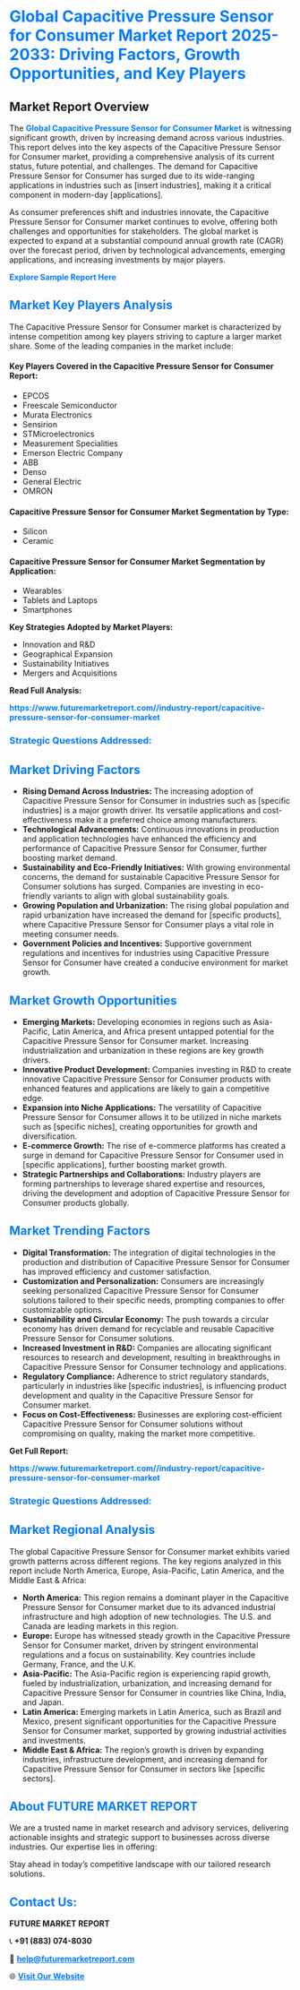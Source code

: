 <h1 style="color: #007BFF;">Global Capacitive Pressure Sensor for Consumer Market Report 2025-2033: Driving Factors, Growth Opportunities, and Key Players</h1>

<section id="overview">
<h2>Market Report Overview</h2>
<p>The <a href="https://www.futuremarketreport.com//industry-report/capacitive-pressure-sensor-for-consumer-market" style="color: #007BFF; text-decoration: none;"><strong>Global Capacitive Pressure Sensor for Consumer Market</strong></a> is witnessing significant growth, driven by increasing demand across various industries. This report delves into the key aspects of the Capacitive Pressure Sensor for Consumer market, providing a comprehensive analysis of its current status, future potential, and challenges. The demand for Capacitive Pressure Sensor for Consumer has surged due to its wide-ranging applications in industries such as [insert industries], making it a critical component in modern-day [applications].</p>
<p>As consumer preferences shift and industries innovate, the Capacitive Pressure Sensor for Consumer market continues to evolve, offering both challenges and opportunities for stakeholders. The global market is expected to expand at a substantial compound annual growth rate (CAGR) over the forecast period, driven by technological advancements, emerging applications, and increasing investments by major players.</p>
</section>

<section id="overview">
<p><a href="https://www.futuremarketreport.com//request-sample/reportId=64077" style="color: #007BFF; text-decoration: none;"><strong>Explore Sample Report Here</strong></a></p>
</section>

<section id="key-players">
<h2 style="color: #007BFF;">Market Key Players Analysis</h2>
<p>The Capacitive Pressure Sensor for Consumer market is characterized by intense competition among key players striving to capture a larger market share. Some of the leading companies in the market include:</p>
<h4>Key Players Covered in the Capacitive Pressure Sensor for Consumer Report:</h4>
<ul><li>EPCOS</li><li>Freescale Semiconductor</li><li>Murata Electronics</li><li>Sensirion</li><li>STMicroelectronics</li><li>Measurement Specialities</li><li>Emerson Electric Company</li><li>ABB</li><li>Denso</li><li>General Electric</li><li>OMRON</li></ul>
<h4>Capacitive Pressure Sensor for Consumer Market Segmentation by Type:</h4>
<ul><li>Silicon</li><li>Ceramic</li></ul>

<h4>Capacitive Pressure Sensor for Consumer Market Segmentation by Application:</h4>
<ul><li>Wearables</li><li>Tablets and Laptops</li><li>Smartphones</li></ul>
<p><strong>Key Strategies Adopted by Market Players:</strong></p>
<ul>
<li>Innovation and R&D</li>
<li>Geographical Expansion</li>
<li>Sustainability Initiatives</li>
<li>Mergers and Acquisitions</li>
</ul>
</section>

<section>
<p><strong>Read Full Analysis: </strong></p><a href="https://www.futuremarketreport.com//industry-report/capacitive-pressure-sensor-for-consumer-market" style="color: #007BFF; text-decoration: none;"><strong>https://www.futuremarketreport.com//industry-report/capacitive-pressure-sensor-for-consumer-market</strong></a>
<h3 style="color: #007BFF;">Strategic Questions Addressed:</h3>
</section>

<section id="driving-factors">
<h2 style="color: #007BFF;">Market Driving Factors</h2>
<ul>
<li><strong>Rising Demand Across Industries:</strong> The increasing adoption of Capacitive Pressure Sensor for Consumer in industries such as [specific industries] is a major growth driver. Its versatile applications and cost-effectiveness make it a preferred choice among manufacturers.</li>
<li><strong>Technological Advancements:</strong> Continuous innovations in production and application technologies have enhanced the efficiency and performance of Capacitive Pressure Sensor for Consumer, further boosting market demand.</li>
<li><strong>Sustainability and Eco-Friendly Initiatives:</strong> With growing environmental concerns, the demand for sustainable Capacitive Pressure Sensor for Consumer solutions has surged. Companies are investing in eco-friendly variants to align with global sustainability goals.</li>
<li><strong>Growing Population and Urbanization:</strong> The rising global population and rapid urbanization have increased the demand for [specific products], where Capacitive Pressure Sensor for Consumer plays a vital role in meeting consumer needs.</li>
<li><strong>Government Policies and Incentives:</strong> Supportive government regulations and incentives for industries using Capacitive Pressure Sensor for Consumer have created a conducive environment for market growth.</li>
</ul>
</section>

<section id="growth-opportunities">
<h2 style="color: #007BFF;">Market Growth Opportunities</h2>
<ul>
<li><strong>Emerging Markets:</strong> Developing economies in regions such as Asia-Pacific, Latin America, and Africa present untapped potential for the Capacitive Pressure Sensor for Consumer market. Increasing industrialization and urbanization in these regions are key growth drivers.</li>
<li><strong>Innovative Product Development:</strong> Companies investing in R&D to create innovative Capacitive Pressure Sensor for Consumer products with enhanced features and applications are likely to gain a competitive edge.</li>
<li><strong>Expansion into Niche Applications:</strong> The versatility of Capacitive Pressure Sensor for Consumer allows it to be utilized in niche markets such as [specific niches], creating opportunities for growth and diversification.</li>
<li><strong>E-commerce Growth:</strong> The rise of e-commerce platforms has created a surge in demand for Capacitive Pressure Sensor for Consumer used in [specific applications], further boosting market growth.</li>
<li><strong>Strategic Partnerships and Collaborations:</strong> Industry players are forming partnerships to leverage shared expertise and resources, driving the development and adoption of Capacitive Pressure Sensor for Consumer products globally.</li>
</ul>
</section>

<section id="trending-factors">
<h2 style="color: #007BFF;">Market Trending Factors</h2>
<ul>
<li><strong>Digital Transformation:</strong> The integration of digital technologies in the production and distribution of Capacitive Pressure Sensor for Consumer has improved efficiency and customer satisfaction.</li>
<li><strong>Customization and Personalization:</strong> Consumers are increasingly seeking personalized Capacitive Pressure Sensor for Consumer solutions tailored to their specific needs, prompting companies to offer customizable options.</li>
<li><strong>Sustainability and Circular Economy:</strong> The push towards a circular economy has driven demand for recyclable and reusable Capacitive Pressure Sensor for Consumer solutions.</li>
<li><strong>Increased Investment in R&D:</strong> Companies are allocating significant resources to research and development, resulting in breakthroughs in Capacitive Pressure Sensor for Consumer technology and applications.</li>
<li><strong>Regulatory Compliance:</strong> Adherence to strict regulatory standards, particularly in industries like [specific industries], is influencing product development and quality in the Capacitive Pressure Sensor for Consumer market.</li>
<li><strong>Focus on Cost-Effectiveness:</strong> Businesses are exploring cost-efficient Capacitive Pressure Sensor for Consumer solutions without compromising on quality, making the market more competitive.</li>
</ul>
</section>

<section>
<p><strong>Get Full Report: </strong></p><a href="https://www.futuremarketreport.com//industry-report/capacitive-pressure-sensor-for-consumer-market" style="color: #007BFF; text-decoration: none;"><strong>https://www.futuremarketreport.com//industry-report/capacitive-pressure-sensor-for-consumer-market</strong></a>
<h3 style="color: #007BFF;">Strategic Questions Addressed:</h3>
</section>


<section id="regional-analysis">
<h2 style="color: #007BFF;">Market Regional Analysis</h2>
<p>The global Capacitive Pressure Sensor for Consumer market exhibits varied growth patterns across different regions. The key regions analyzed in this report include North America, Europe, Asia-Pacific, Latin America, and the Middle East & Africa:</p>
<ul>
<li><strong>North America:</strong> This region remains a dominant player in the Capacitive Pressure Sensor for Consumer market due to its advanced industrial infrastructure and high adoption of new technologies. The U.S. and Canada are leading markets in this region.</li>
<li><strong>Europe:</strong> Europe has witnessed steady growth in the Capacitive Pressure Sensor for Consumer market, driven by stringent environmental regulations and a focus on sustainability. Key countries include Germany, France, and the U.K.</li>
<li><strong>Asia-Pacific:</strong> The Asia-Pacific region is experiencing rapid growth, fueled by industrialization, urbanization, and increasing demand for Capacitive Pressure Sensor for Consumer in countries like China, India, and Japan.</li>
<li><strong>Latin America:</strong> Emerging markets in Latin America, such as Brazil and Mexico, present significant opportunities for the Capacitive Pressure Sensor for Consumer market, supported by growing industrial activities and investments.</li>
<li><strong>Middle East & Africa:</strong> The region’s growth is driven by expanding industries, infrastructure development, and increasing demand for Capacitive Pressure Sensor for Consumer in sectors like [specific sectors].</li>
</ul>
</section>

<footer>
<h2 style="color: #007BFF;">About FUTURE MARKET REPORT</h2>
<p>We are a trusted name in market research and advisory services, delivering actionable insights and strategic support to businesses across diverse industries. Our expertise lies in offering:</p>

<p>Stay ahead in today’s competitive landscape with our tailored research solutions.</p>

<h2 style="color: #007BFF;">Contact Us:</h2>
<p><strong>FUTURE MARKET REPORT</strong></p>
<p>📞 <strong>+91 (883) 074-8030</strong></p>
<p>📧 <strong><a href="mailto:help@futuremarketreport.com" style="color: #007BFF;">help@futuremarketreport.com</a></strong></p>
<p>🌐 <strong><a href="https://www.futuremarketreport.com/" style="color: #007BFF;">Visit Our Website</a></strong></p>
</footer>